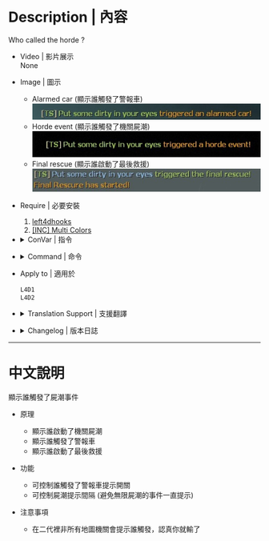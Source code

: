 # Description | 內容
Who called the horde ?

* Video | 影片展示
<br/>None

* Image | 圖示
	* Alarmed car (顯示誰觸發了警報車)
	<br/>![trigger_horde_notify_1](image/trigger_horde_notify_1.jpg)
	* Horde event (顯示誰觸發了機關屍潮)
	<br/>![trigger_horde_notify_2](image/trigger_horde_notify_2.jpg)
	* Final rescue (顯示誰啟動了最後救援)
	<br/>![trigger_horde_notify_3](image/trigger_horde_notify_3.jpg)

* Require | 必要安裝
	1. [left4dhooks](https://forums.alliedmods.net/showthread.php?t=321696)
	2. [[INC] Multi Colors](https://github.com/fbef0102/L4D1_2-Plugins/releases/tag/Multi-Colors)

* <details><summary>ConVar | 指令</summary>

	* cfg/sourcemod/trigger_horde_notify.cfg
        ```php
		// (L4D2) If 1, Notify who tirggers the alarm car.
		trigger_horde_notify_alarm_car "1"

		// Cold down time to notify again.
		trigger_horde_notify_cool_down_time "30.0"
        ```
</details>

* <details><summary>Command | 命令</summary>

	None
</details>

* Apply to | 適用於
    ```
    L4D1
    L4D2
    ```

* <details><summary>Translation Support | 支援翻譯</summary>

	```
	English
	繁體中文
	简体中文
	Russian
	```
</details>

* <details><summary>Changelog | 版本日誌</summary>

    * v1.1 (2023-6-20)
        * Require lef4dhooks v1.33 or above

	* v1.0
        * Intital Release
		* Thanks to [Forgetest](https://github.com/jensewe) for gamedata
</details>

- - - -
# 中文說明
顯示誰觸發了屍潮事件

* 原理
	* 顯示誰啟動了機關屍潮
	* 顯示誰觸發了警報車
	* 顯示誰啟動了最後救援

* 功能
	* 可控制誰觸發了警報車提示開關
	* 可控制屍潮提示間隔 (避免無限屍潮的事件一直提示)

* 注意事項
    * 在二代裡非所有地圖機關會提示誰觸發，認真你就輸了
